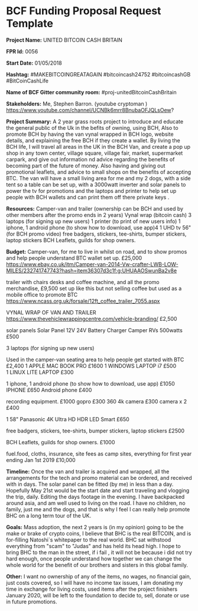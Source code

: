 
# BCF Funding Proposal Request Template

**Project Name:**
UNITED BITCOIN CASH BRITAIN

**FPR Id:**
0056

**Start Date:**
01/05/2018

**Hashtag:**
#MAKEBITCOINGREATAGAIN #bitcoincash24752 #bitcoincashGB #BitCoinCashLife

**Name of BCF Gitter community room:**
#proj-unitedBitcoinCashBritain

**Stakeholders:**
Me, Stephen Barron. (youtube cryptoman )
https://www.youtube.com/channel/UCNBk6mrr8BnubaOFJQLsOew?

**Project Summary:**
A 2 year grass roots project to introduce and educate the general public of the Uk in the befits of owning, using BCH, 
Also to promote BCH by having the van vynal wrapped in BCH logo, website details, and explaining the free BCH if they create a wallet.
By living the BCH life, I will travel all areas in the UK in the BCH Van, and create a pop up shop in any town center, village square, village fair, market, supermarket carpark, and give out information nd advice regarding the benefits of becoming part of the future of money. Also having and giving out promotional leaflets, and advice to small shops on the benefits of accepting BTC.
The van will have a small living area for me and my 2 dogs, with a side tent so a table can be set up, with a 3000watt inverter and solar panels to power the tv for promotions and the laptops and printer to help set up people with BCH wallets and can print them off there private keys .

**Resources:**
Camper-van and trailer (ownership can be BCH and used by other members after the promo ends in 2 years)
Vynal wrap (bitcoin cash)
3 laptops (for signing up new users)
1 printer (to print of new users info)
1 iphone, 1 android phone (to show how to download, use app)4
1 UHD tv 56&quot; (for BCH promo video)
free badgers, stickers, tee-shirts, bumper stickers, laptop stickers 
BCH Leaflets, guilds for shop owners.

**Budget:**
Camper-van,
 for me to live in whilst on road, and to show promos and help people understand BTC wallet set up.           £25,000
https://www.ebay.co.uk/itm/Camper-van-2014-Vw-crafter-LWB-LOW-MILES/232741747743?hash=item36307d3c1f:g:UHUAAOSwunBa2v8e

 trailer
 with chairs desks and coffee machine, and all the promo merchandise,                                                             £9,500
set up like this but not selling coffee but used as a mobile office to promote BTC
 https://www.ncass.org.uk/forsale/12ft_coffee_trailer_7055.aspx

VYNAL WRAP OF VAN AND TRAILER
https://www.thevehiclewrappingcentre.com/vehicle-branding/                                                                             £2,500

solar panels
Solar Panel 12V 24V Battery Charger Camper RVs 500watts                                                                                    £500

3 laptops (for signing up new users)

Used in the camper-van seating area to help people get started with BTC                                                             £2,400
1 APPLE MAC BOOK PRO  £1600
1 WINDOWS LAPTOP i7      £500     
1 LINUX LITE LAPTOP          £300       

1 iphone, 1 android phone (to show how to download, use app)                                                                            £1050
IPHONE               £650
Android phone    £400      

recording equipment.                                                                                                                                               £1000
gopro                   £300
360 4k camera      £300
camera x 2              £400   

1 58&quot; Panasonic 4K Ultra HD HDR LED Smart                                                                                                             £650

free badgers, stickers, tee-shirts, bumper stickers, laptop stickers                                                                           £2500

BCH Leaflets, guilds for shop owners.                                                                                                                       £1000

fuel.food, cloths, insurance, site fees as camp sites, everything for first year ending Jan 1st 2019                       £10,000

**Timeline:**
Once the van and trailer is acquired and wrapped, all the arrangements for the tech and promo material can be ordered, and received with in days. The solar panel can be fitted (by me) in less than a day.
Hopefully May 21st would be the start date and start traveling and vlogging the trip, daily. Editing the days footage in the evening.
I have backpacked around asia, and am well used to living on the road.
I have no children, no family, just me and the dogs, and that is why I feel I can really help promote BHC on a long term tour of the UK.

**Goals:**
Mass adoption, the next 2 years is (in my opinion) going to be the make or brake of crypto coins, I believe that BHC is the real BITCOIN, and is for-filling Natoshi&#96;s whitepaper to the real world. 
BHC sat withstood everything from &quot;scam&quot; to &quot;Judas&quot; and has held its head high.
I hope to bring BHC to the man in the street, if i fail , it will not be because i did not try hard enough, once people understand how together we can change the whole world for the benefit of our brothers and sisters in this global family.

**Other:**
I want no ownership of any of the items, no wages, no financial gain, just costs covered, so I will have no income tax issues, I am donating my time in exchange for living costs,  used items after the project finishers January 2020, will be left to the foundation to decide to, sell, donate or use in future promotions.
